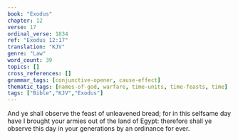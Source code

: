 ```yaml
---
book: "Exodus"
chapter: 12
verse: 17
ordinal_verse: 1834
ref: "Exodus 12:17"
translation: "KJV"
genre: "Law"
word_count: 39
topics: []
cross_references: []
grammar_tags: [conjunctive-opener, cause-effect]
thematic_tags: [names-of-god, warfare, time-units, time-feasts, time]
tags: ["Bible","KJV","Exodus"]
---
```

And ye shall observe the feast of unleavened bread; for in this selfsame day have I brought your armies out of the land of Egypt: therefore shall ye observe this day in your generations by an ordinance for ever.
